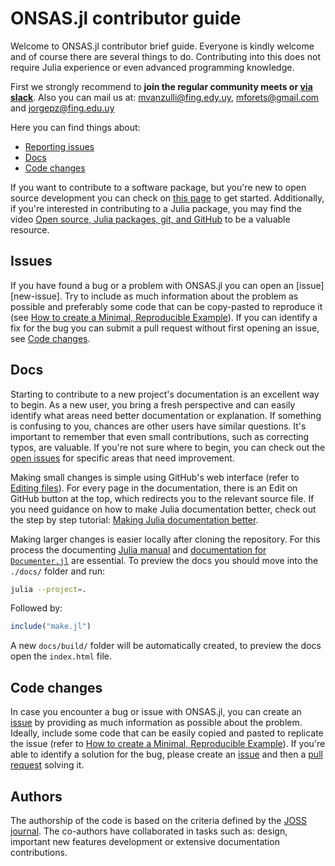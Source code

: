 # ONSAS.jl contributor guide

Welcome to ONSAS.jl contributor brief guide. Everyone is kindly welcome and of  course there are several things to do. Contributing into this does not require Julia experience or even advanced programming knowledge.

First we strongly recommend to **join the regular community meets or [via slack][slack-link]**. Also you can mail us at: [mvanzulli@fing.edy.uy][mailto-mvanzulli], [mforets@gmail.com][mailto-mforets] and [jorgepz@fing.edu.uy][mailto-jorgepz]

Here you can find things about:

 - [Reporting issues](#issues)
 - [Docs](#docs)
 - [Code changes](#code-changes)

If you want to contribute to a software package, but you're new to open source development you can check on [this page][contributing] to get started. Additionally, if you're interested in contributing to a Julia package, you may find the video [Open source, Julia packages, git, and GitHub][tim-git] to be a valuable resource. 

## Issues

If you have found a bug or a problem with ONSAS.jl you can open an [issue][new-issue]. Try to include as much information about the problem as possible and preferably some code that can be copy-pasted to reproduce it (see [How to create a Minimal, Reproducible Example][create-rep-example]). If you can identify a fix for the bug you can submit a pull request without first opening an issue, see [Code changes](#code-changes).

## Docs

Starting to contribute to a new project's documentation is an excellent way to begin. As a new user, you bring a fresh perspective and can easily identify what areas need better documentation or explanation. If something is confusing to you, chances are other users have similar questions. It's important to remember that even small contributions, such as correcting typos, are valuable. If you're not sure where to begin, you can check out the [open issues][open-issues] for specific areas that need improvement.

Making small changes is simple using GitHub's web interface (refer to [Editing files][gh-edit-files]). For every page in the documentation, there is an Edit on GitHub button at the top, which redirects you to the relevant source file. If you need guidance on how to make Julia documentation better, check out the step by step tutorial: [Making Julia documentation better][tim-doc]. 

Making larger changes is easier locally after cloning the repository. For this process the documenting [Julia manual][julia-doc] and [documentation for `Documenter.jl`][documenter] are essential. To preview the docs you should move into the `./docs/` folder and run: 

```bash
julia --project=.
```

Followed by:

```julia
include("make.jl")
```

A new `docs/build/` folder will be automatically created, to preview the docs open the `index.html` file. 


## Code changes

In case you encounter a bug or issue with ONSAS.jl, you can create an [issue][open-issues] by providing as much information as possible about the problem. Ideally, include some code that can be easily copied and pasted to replicate the issue (refer to [How to create a Minimal, Reproducible Example][create-rep-example]). If you're able to identify a solution for the bug, please create an [issue][open-issues] and then a [pull request][open-pull-request] solving it.  


## Authors 

The authorship of the code is based on the criteria defined by the [JOSS journal][joss]. The co-authors have collaborated in tasks such as: design, important new features development or extensive documentation contributions.


[documenter]: https://juliadocs.github.io/Documenter.jl/
[tim-git]: https://youtu.be/cquJ9kPkwR8
[tim-doc]: https://youtu.be/ZpH1ry8qqfw
[gh-edit-files]: https://docs.github.com/en/repositories/working-with-files/managing-files/editing-files#editing-files-in-another-users-repository
[contributing]: https://contributing.md/
[open-issues]: https://github.com/ONSAS/ONSAS.jl/issues/new
[open-pull-request]: https://github.com/ONSAS/ONSAS.jl/compare
[create-rep-example]: https://stackoverflow.com/help/minimal-reproducible-example
[julia-doc]: https://docs.julialang.org/en/v1/manual/documentation/
[mailto-jorgepz]: mailto:jorgepz@fing.edu.uy
[mailto-mvanzulli]: mailto:mvanzulli@fing.edu.uy
[mailto-mforets]: mailto:mforets@gmail.com
[slack-link]: https://app.slack.com/client/T04QWNG5T2Q/C04R6TMDV0R
[joss]: https://joss.theoj.org/